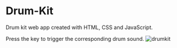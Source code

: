 # Drum-Kit
Drum kit web app created with HTML, CSS and JavaScript.

Press the key to trigger the corresponding drum sound.
![drumkit](https://github.com/DannyStalter/Drum-Kit/assets/24239852/6e80099e-ebed-4fc8-9f12-30dabaf9738a)

